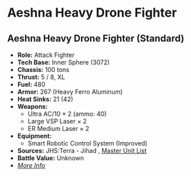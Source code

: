 # Aeshna Heavy Drone Fighter 

## Aeshna Heavy Drone Fighter (Standard) 

- **Role:** Attack Fighter 
- **Tech Base:** Inner Sphere (3072) 
- **Chassis:** 100 tons 
- **Thrust:** 5 / 8, XL 
- **Fuel:** 480 
- **Armor:** 267 (Heavy Ferro Aluminum) 
- **Heat Sinks:** 21 (42) 
- **Weapons:** 
  - Ultra AC/10 × 2 (ammo: 40) 
  - Large VSP Laser × 2 
  - ER Medium Laser × 2 
- **Equipment:** 
  - Smart Robotic Control System (Improved) 
- **Sources:** JHS:Terra - Jihad , [Master Unit List](http://masterunitlist.info/Unit/Details/15) 
- **Battle Value:** Unknown 
- [*More Info*](aeshna_heavy_drone_fighter/aeshna_heavy_drone_fighter_standard.md) 

